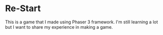 # Re-Start
This is a game that I made using Phaser 3 framework. I'm still learning a lot but I want to share my experience in making a game.
